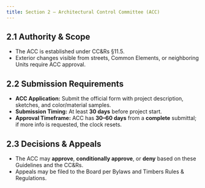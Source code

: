 ```yaml
---
title: Section 2 — Architectural Control Committee (ACC)
---
```


## 2.1 Authority & Scope
- The ACC is established under CC&Rs §11.5.
- Exterior changes visible from streets, Common Elements, or neighboring Units require ACC approval.

## 2.2 Submission Requirements
- **ACC Application:** Submit the official form with project description, sketches, and color/material samples.
- **Submission Timing:** At least **30 days** before project start.
- **Approval Timeframe:** ACC has **30–60 days** from a **complete** submittal; if more info is requested, the clock resets.

## 2.3 Decisions & Appeals
- The ACC may **approve**, **conditionally approve**, or **deny** based on these Guidelines and the CC&Rs.
- Appeals may be filed to the Board per Bylaws and Timbers Rules & Regulations.
